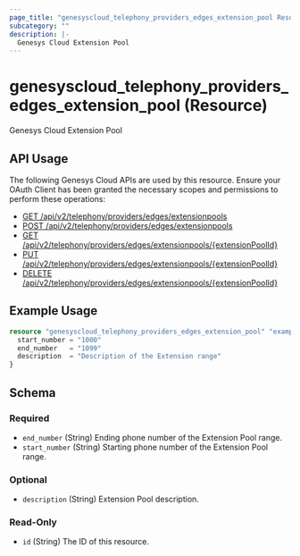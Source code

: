 ```yaml
---
page_title: "genesyscloud_telephony_providers_edges_extension_pool Resource - terraform-provider-genesyscloud"
subcategory: ""
description: |-
  Genesys Cloud Extension Pool
---
```

# genesyscloud_telephony_providers_edges_extension_pool (Resource)

Genesys Cloud Extension Pool

## API Usage
The following Genesys Cloud APIs are used by this resource. Ensure your OAuth Client has been granted the necessary scopes and permissions to perform these operations:

* [GET /api/v2/telephony/providers/edges/extensionpools](https://developer.genesys.cloud/api/rest/v2/telephonyprovidersedge/#get-api-v2-telephony-providers-edges-extensionpools)
* [POST /api/v2/telephony/providers/edges/extensionpools](https://developer.genesys.cloud/api/rest/v2/telephonyprovidersedge/#post-api-v2-telephony-providers-edges-extensionpools)
* [GET /api/v2/telephony/providers/edges/extensionpools/{extensionPoolId}](https://developer.genesys.cloud/api/rest/v2/telephonyprovidersedge/#get-api-v2-telephony-providers-edges-extensionpools--extensionPoolId-)
* [PUT /api/v2/telephony/providers/edges/extensionpools/{extensionPoolId}](https://developer.genesys.cloud/api/rest/v2/telephonyprovidersedge/#put-api-v2-telephony-providers-edges-extensionpools--extensionPoolId-)
* [DELETE /api/v2/telephony/providers/edges/extensionpools/{extensionPoolId}](https://developer.genesys.cloud/api/rest/v2/telephonyprovidersedge/#delete-api-v2-telephony-providers-edges-extensionpools--extensionPoolId-)


## Example Usage

```terraform
resource "genesyscloud_telephony_providers_edges_extension_pool" "example_extension_pool" {
  start_number = "1000"
  end_number   = "1099"
  description  = "Description of the Extension range"
}
```

<!-- schema generated by tfplugindocs -->
## Schema

### Required

- `end_number` (String) Ending phone number of the Extension Pool range.
- `start_number` (String) Starting phone number of the Extension Pool range.

### Optional

- `description` (String) Extension Pool description.

### Read-Only

- `id` (String) The ID of this resource.

